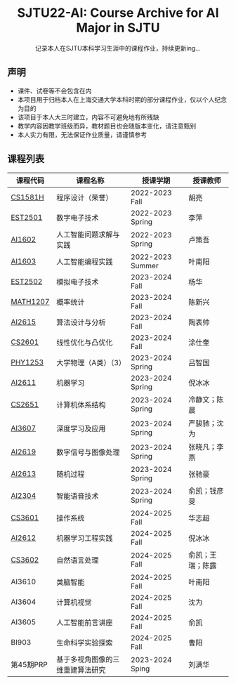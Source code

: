 <h1 align='center'>
SJTU22-AI: Course Archive for AI Major in SJTU
</h1>
<p align='center'>
记录本人在SJTU本科学习生涯中的课程作业，持续更新ing...
</p>

## 声明

- 课件、试卷等不会包含在内
- 本项目用于归档本人在上海交通大学本科时期的部分课程作业，仅以个人纪念为目的
- 该项目于本人大三时建立，内容不可避免地有所残缺
- 教学内容因教学班级而异，教材题目也会随版本变化，请注意甄别
- 本人实力有限，无法保证作业质量，请谨慎参考

## 课程列表

|课程代码                                  |课程名称                  |授课学期        |授课教师         |
|------------------------------------------|--------------------------|----------------|-----------------|
|[CS1581H](./CS1581H%20程序设计（荣誉）)    |程序设计（荣誉）           |2022-2023 Fall  |胡亮             |
|[EST2501](./EST2501%20数字电子技术)        |数字电子技术              |2022-2023 Spring |李萍            |
|[AI1602](./AI1602%20人工智能问题求解与实践) |人工智能问题求解与实践     |2022-2023 Spring|卢策吾           |
|[AI1603](./AI1603%20人工智能编程实践)      |人工智能编程实践           |2022-2023 Summer|叶南阳           |
|[EST2502](./EST2502%20模拟电子技术)        |模拟电子技术              |2023-2024 Fall   |杨华             |
|[MATH1207](./MATH1207%20概率统计)          |概率统计                  |2023-2024 Fall  |陈新兴           |
|[AI2615](./AI2615%20算法设计与分析)        |算法设计与分析             |2023-2024 Fall  |陶表帅           |
|[CS2601](./CS2601%20线性优化与凸优化)      |线性优化与凸优化           |2023-2024 Fall   |涂仕奎           |
|[PHY1253](./PHY1253%20大学物理（A类）（3）)|大学物理（A类）（3）       |2023-2024 Spring |吕智国           |
|[AI2611](./AI2611%20机器学习)             |机器学习                   |2023-2024 Spring |倪冰冰          |
|[CS2651](./CS2651%20计算机体系结构)        |计算机体系结构             |2023-2024 Spring |冷静文；陈晨    |
|[AI3607](./AI3607%20深度学习及应用)        |深度学习及应用             |2023-2024 Spring |严骏驰；沈为    |
|[AI2619](./AI2619%20数字信号与图像处理)    |数字信号与图像处理         |2023-2024 Spring |张晓凡；李燕     |
|[AI2613](./AI2613%20随机过程)             |随机过程                   |2023-2024 Spring |张驰豪          |
|[AI2304](./AI2304%20智能语音技术)         |智能语音技术               |2023-2024 Spring |俞凯；钱彦旻     |
|[CS3601](./CS3601%20操作系统)             |操作系统                   |2024-2025 Fall   |华志超          |
|[AI2612](./AI2612%20机器学习工程实践)     |机器学习工程实践            |2024-2025 Fall   |倪冰冰          |
|[CS3602](./CS3602%20自然语言处理)         |自然语言处理               |2024-2025 Fall   |俞凯；王瑞；陈露 |
|AI3610         |类脑智能         |2024-2025 Fall   |叶南阳         |
|AI3604         |计算机视觉       |2024-2025 Fall  |沈为            |
|AI3605         |人工智能前言讲座 |2024-2025 Fall   |俞凯           |
|BI903          |生命科学实验探索 |2024-2025 Fall   |曹阳           |
|第45期PRP      |基于多视角图像的三维重建算法研究|2023-2024 Sping|刘满华 |

